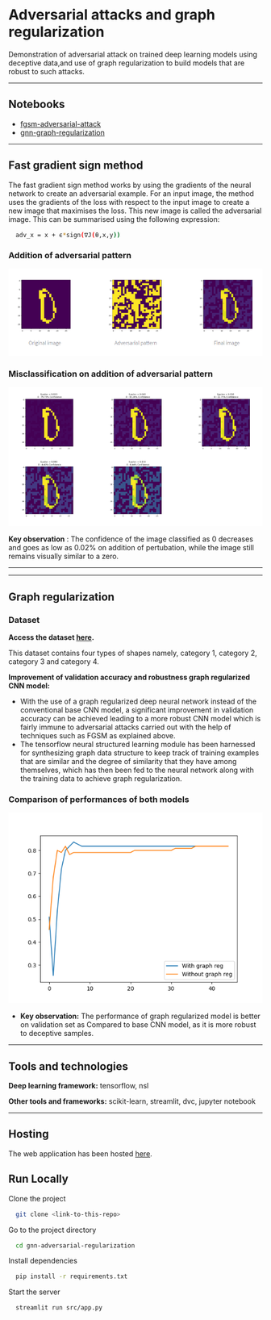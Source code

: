 
# Adversarial attacks and graph regularization

Demonstration of adversarial attack on trained deep learning models using 
deceptive data,and use of graph regularization to build models that 
are robust to such attacks.

---






##  Notebooks
* [fgsm-adversarial-attack](https://colab.research.google.com/drive/1rKE1V_7jXRgRr1r25vvTtNHRtjrOw6Ot?usp=sharing)
* [gnn-graph-regularization](https://colab.research.google.com/drive/1-kYI-APEC_X8r-goM-bIj4nbkeM-Mx-F?usp=sharing)
---

## Fast gradient sign method
The fast gradient sign method works by using the gradients of the 
neural network to create an adversarial example. For an input 
image, the method uses the gradients of the loss with respect to 
the input image to create a new image that maximises the loss. 
This new image is called the adversarial image. 
This can be summarised using the following expression:
```bash
  adv_x = x + ϵ*sign(∇J(θ,x,y))
```

### Addition of adversarial pattern

![App Screenshot](https://github.com/SharadSaha/gnn-adversarial-regularization/blob/main/src/images/grid1.png?raw=true)

### Misclassification on addition of adversarial pattern

![App Screenshot](https://github.com/SharadSaha/gnn-adversarial-regularization/blob/main/src/images/grid2.png?raw=true)

**Key observation** : The confidence of the image classified as 0 decreases and goes as low as 0.02% on addition of pertubation, while the image still remains visually similar to a zero.

****
****

## Graph regularization

### Dataset

**Access the dataset [here](https://drive.google.com/drive/folders/1iF8R25augxNtgyGYo4p9Ddu0pArzGcD7?usp=sharing).**

This dataset contains four types of shapes namely, category 1, category 2, category 3 and category 4.




**Improvement of validation accuracy and robustness graph regularized CNN model:**
* With the use of a graph regularized deep neural network instead of the conventional base CNN model, a significant improvement in validation accuracy can be achieved leading to a more robust CNN model which is fairly immune to adversarial attacks carried out with the help of techniques such as FGSM as explained above.
* The tensorflow neural structured learning module has been harnessed for synthesizing graph data structure to keep track of training examples that are similar and the degree of similarity that they have among themselves, which has then been fed to the neural network along with the training data to achieve graph regularization.


### Comparison of performances of both models

![App Screenshot](https://github.com/SharadSaha/gnn-adversarial-regularization/blob/main/src/images/history.png?raw=true)
* **Key observation:** The performance of graph regularized model is better on validation set as Compared to base CNN model, as it is more robust to deceptive samples.
---

## Tools and technologies

**Deep learning framework:** tensorflow, nsl

**Other tools and frameworks:** scikit-learn, streamlit, dvc, jupyter notebook


--- 

## Hosting

The web application has been hosted [here](https://share.streamlit.io/sharadsaha/gnn-adversarial-regularization/main/src/app.py).


## Run Locally

Clone the project

```bash
  git clone <link-to-this-repo>
```

Go to the project directory

```bash
  cd gnn-adversarial-regularization
```

Install dependencies

```bash
  pip install -r requirements.txt

```

Start the server

```bash
  streamlit run src/app.py
```
